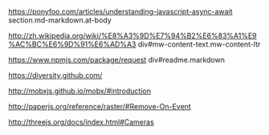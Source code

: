 https://ponyfoo.com/articles/understanding-javascript-async-await
section.md-markdown.at-body

http://zh.wikipedia.org/wiki/%E8%A3%9D%E7%94%B2%E6%83%A1%E9%AC%BC%E6%9D%91%E6%AD%A3
div#mw-content-text.mw-content-ltr

https://www.npmjs.com/package/request
div#readme.markdown

https://diversity.github.com/

http://mobxjs.github.io/mobx/#introduction


http://paperjs.org/reference/raster/#Remove-On-Event

http://threejs.org/docs/index.html#Cameras